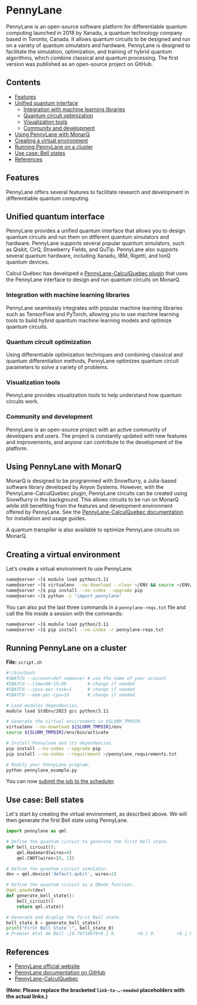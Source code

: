 # PennyLane

PennyLane is an open-source software platform for differentiable quantum computing launched in 2018 by Xanadu, a quantum technology company based in Toronto, Canada.  It allows quantum circuits to be designed and run on a variety of quantum simulators and hardware. PennyLane is designed to facilitate the simulation, optimization, and training of hybrid quantum algorithms, which combine classical and quantum processing. The first version was published as an open-source project on GitHub.

## Contents

* [Features](#features)
* [Unified quantum interface](#unified-quantum-interface)
    * [Integration with machine learning libraries](#integration-with-machine-learning-libraries)
    * [Quantum circuit optimization](#quantum-circuit-optimization)
    * [Visualization tools](#visualization-tools)
    * [Community and development](#community-and-development)
* [Using PennyLane with MonarQ](#using-pennylane-with-monarq)
* [Creating a virtual environment](#creating-a-virtual-environment)
* [Running PennyLane on a cluster](#running-pennylane-on-a-cluster)
* [Use case: Bell states](#use-case-bell-states)
* [References](#references)


## Features

PennyLane offers several features to facilitate research and development in differentiable quantum computing.

## Unified quantum interface

PennyLane provides a unified quantum interface that allows you to design quantum circuits and run them on different quantum simulators and hardware. PennyLane supports several popular quantum simulators, such as Qiskit, CirQ, Strawberry Fields, and QuTip. PennyLane also supports several quantum hardware, including Xanadu, IBM, Rigetti, and IonQ quantum devices.

Calcul Québec has developed a [PennyLane-CalculQuebec plugin](link-to-plugin-documentation-needed) that uses the PennyLane interface to design and run quantum circuits on MonarQ.

### Integration with machine learning libraries

PennyLane seamlessly integrates with popular machine learning libraries such as TensorFlow and PyTorch, allowing you to use machine learning tools to build hybrid quantum machine learning models and optimize quantum circuits.

### Quantum circuit optimization

Using differentiable optimization techniques and combining classical and quantum differentiation methods, PennyLane optimizes quantum circuit parameters to solve a variety of problems.

### Visualization tools

PennyLane provides visualization tools to help understand how quantum circuits work.

### Community and development

PennyLane is an open-source project with an active community of developers and users. The project is constantly updated with new features and improvements, and anyone can contribute to the development of the platform.


## Using PennyLane with MonarQ

MonarQ is designed to be programmed with Snowflurry, a Julia-based software library developed by Anyon Systems. However, with the PennyLane-CalculQuebec plugin, PennyLane circuits can be created using Snowflurry in the background. This allows circuits to be run on MonarQ while still benefiting from the features and development environment offered by PennyLane. See the [PennyLane-CalculQuebec documentation](link-to-plugin-documentation-needed) for installation and usage guides.

A quantum transpiler is also available to optimize PennyLane circuits on MonarQ.


## Creating a virtual environment

Let’s create a virtual environment to use PennyLane.

```bash
name@server ~]$ module load python/3.11
name@server ~]$ virtualenv --no-download --clear ~/ENV && source ~/ENV/bin/activate
name@server ~]$ pip install --no-index --upgrade pip
name@server ~]$ python -c "import pennylane"
```

You can also put the last three commands in a `pennylane-reqs.txt` file and call the file inside a session with the commands:

```bash
name@server ~]$ module load python/3.11
name@server ~]$ pip install --no-index -r pennylane-reqs.txt
```

## Running PennyLane on a cluster

**File:** `script.sh`

```bash
#!/bin/bash
#SBATCH --account=def-someuser # use the name of your account
#SBATCH --time=00:15:00        # change if needed
#SBATCH --cpus-per-task=1      # change if needed
#SBATCH --mem-per-cpu=1G       # change if needed

# Load modules dependencies.
module load StdEnv/2023 gcc python/3.11

# Generate the virtual environment in $SLURM_TMPDIR.
virtualenv --no-download ${SLURM_TMPDIR}/env
source ${SLURM_TMPDIR}/env/bin/activate

# Install Pennylane and its dependencies.
pip install --no-index --upgrade pip
pip install --no-index --requirement ~/pennylane_requirements.txt

# Modify your PennyLane program.
python pennylane_example.py
```

You can now [submit the job to the scheduler](link-to-scheduler-documentation-needed).


## Use case: Bell states

Let's start by creating the virtual environment, as described above. We will then generate the first Bell state using PennyLane.

```python
import pennylane as qml

# Define the quantum circuit to generate the first Bell state.
def bell_circuit():
    qml.Hadamard(wires=0)
    qml.CNOT(wires=[0, 1])

# Define the quantum circuit simulator.
dev = qml.device('default.qubit', wires=2)

# Define the quantum circuit as a QNode function.
@qml.qnode(dev)
def generate_bell_state():
    bell_circuit()
    return qml.state()

# Generate and display the first Bell state.
bell_state_0 = generate_bell_state()
print("First Bell State :", bell_state_0)
# Premier état de Bell :[0.70710678+0.j 0.        +0.j 0.        +0.j 0.70710678+0.j]
```

## References

* [PennyLane official website](link-to-pennylane-website-needed)
* [PennyLane documentation on GitHub](link-to-pennylane-github-needed)
* [PennyLane-CalculQuebec](link-to-plugin-documentation-needed)


**(Note:  Please replace the bracketed `link-to-…-needed` placeholders with the actual links.)**
